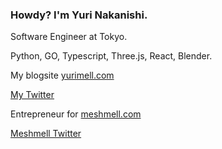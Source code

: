 ### Howdy?   I'm Yuri Nakanishi.

Software Engineer at Tokyo.

Python, GO, Typescript, Three.js, React, Blender.

My blogsite [yurimell.com](yurimell.com)

[My Twitter](https://twitter.com/yurinakanishi58)

Entrepreneur for [meshmell.com](meshmell.com)

[Meshmell Twitter](https://meshmell6174)



